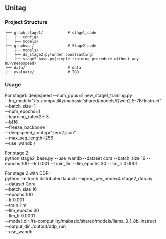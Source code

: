## Unitag

### Project Structure

```
├── graph_stage1/           # stage1_code
│   ├── config/
│   ├── models/   
├── graphvq /               # Stage2_code
│   ├── models/
│   ├── ds_stage2.py(under constructing)
│   ├── stage2_base.py(simple training procedure without any DDP/Deepspeed)
├── data/                   # data
├── evaluate/               # TBD
```


### Usage

For stage1:
deepspeed --num_gpus=2 new_stage1_training.py \
 --lm_model="/fs-computility/mabasic/shared/models/Qwen2.5-7B-Instruct" \
  --batch_size=1 \
  --num_epochs=1 \
  --learning_rate=2e-3 \
  --bf16 \
  --freeze_backbone \
  --deepspeed_config="zero2.json" \
  --max_seq_length=256  \
  --use_wandb \

For stage 2:\
python stage2_base.py --use_wandb --dataset cora --batch_size 16 --epochs 100 --lr 0.001 --train_llm --llm_epochs 30 --llm_lr 0.0001

For stage 2 with DDP:\
python -m torch.distributed.launch --nproc_per_node=4 stage2_ddp.py \
    --dataset Cora \
    --batch_size 16 \
    --epochs 100 \
    --lr 0.001 \
    --train_llm \
    --llm_epochs 30 \
    --llm_lr 0.0001 \
    --model_dir /fs-computility/mabasic/shared/models/llama_3_1_8b_instruct \
    --output_dir ./output/ddp_run \
    --use_wandb